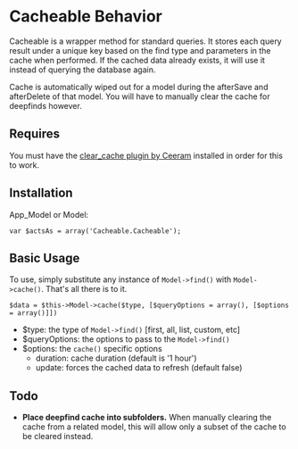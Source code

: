 # Cacheable Behavior

Cacheable is a wrapper method for standard queries. It stores each query result under a
unique key based on the find type and parameters in the cache when performed. If the 
cached data already exists, it will use it instead of querying the database again.

Cache is automatically wiped out for a model during  the afterSave and afterDelete of
that model. You will have to manually clear the cache for deepfinds however.

## Requires

You must have the [clear_cache plugin by Ceeram](https://github.com/ceeram/clear_cache) installed in order for this to work.

## Installation

App_Model or Model:
<pre><code>var $actsAs = array('Cacheable.Cacheable');</code></pre>

## Basic Usage

To use, simply substitute any instance of <code>Model->find()</code> with <code>Model->cache()</code>. That's all there is to it.

<pre><code>$data = $this->Model->cache($type, [$queryOptions = array(), [$options = array()]])</code></pre>

- $type: the type of <code>Model->find()</code> [first, all, list, custom, etc]
- $queryOptions: the options to pass to the <code>Model->find()</code>
- $options: the <code>cache()</code> specific options 
	- duration: cache duration (default is '1 hour')
	- update: forces the cached data to refresh (default false)
	
## Todo

- **Place deepfind cache into subfolders.** When manually clearing the cache from a related model,
	this will allow only a subset of the cache to be cleared instead.
